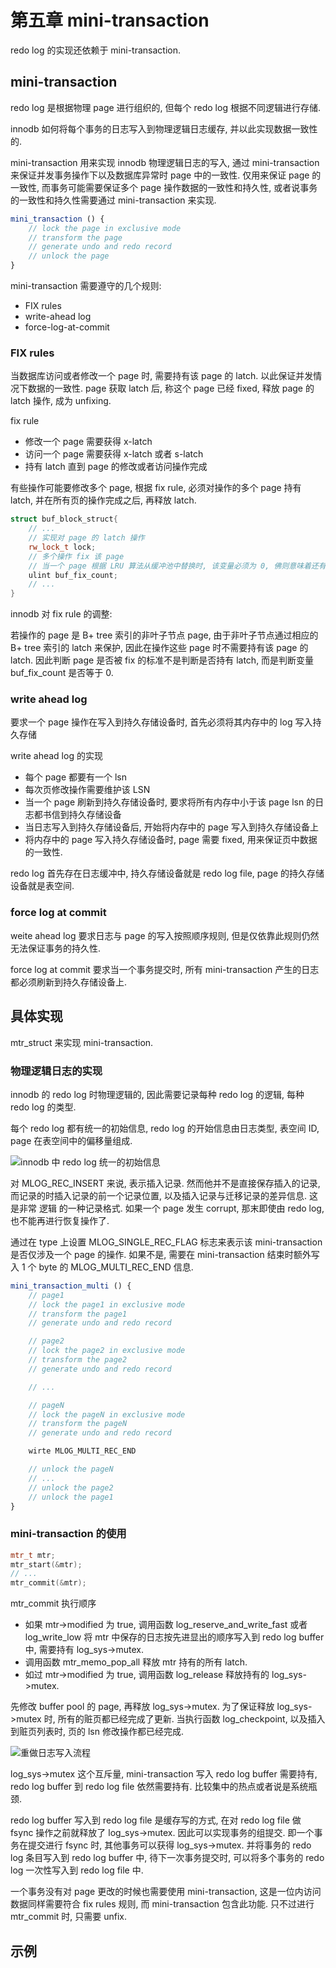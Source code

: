 # 第五章 mini-transaction

redo log 的实现还依赖于 mini-transaction. 

## mini-transaction

redo log 是根据物理 page 进行组织的, 但每个 redo log 根据不同逻辑进行存储.

innodb 如何将每个事务的日志写入到物理逻辑日志缓存, 并以此实现数据一致性的.

mini-transaction 用来实现 innodb 物理逻辑日志的写入, 通过 mini-transaction 来保证并发事务操作下以及数据库异常时 page 中的一致性. 仅用来保证 page 的一致性, 而事务可能需要保证多个 page 操作数据的一致性和持久性, 或者说事务的一致性和持久性需要通过 mini-transaction 来实现.

```js
mini_transaction () {
    // lock the page in exclusive mode
    // transform the page
    // generate undo and redo record
    // unlock the page
}
```

mini-transaction 需要遵守的几个规则:
- FIX rules
- write-ahead log
- force-log-at-commit

### FIX rules

当数据库访问或者修改一个 page 时, 需要持有该 page 的 latch. 以此保证并发情况下数据的一致性. page 获取 latch 后, 称这个 page 已经 fixed, 释放 page 的 latch 操作, 成为 unfixing.

fix rule
- 修改一个 page 需要获得 x-latch
- 访问一个 page 需要获得 x-latch 或者 s-latch
- 持有 latch 直到 page 的修改或者访问操作完成

有些操作可能要修改多个 page, 根据 fix rule, 必须对操作的多个 page 持有 latch, 并在所有页的操作完成之后, 再释放 latch.

```c++
struct buf_block_struct{
    // ...
    // 实现对 page 的 latch 操作
    rw_lock_t lock;
    // 多个操作 fix 该 page
    // 当一个 page 根据 LRU 算法从缓冲池中替换时, 该变量必须为 0, 佛则意味着还有其他事务引用该 page.
    ulint buf_fix_count;
    // ...
}
```

innodb 对 fix rule 的调整:

若操作的 page 是 B+ tree 索引的非叶子节点 page, 由于非叶子节点通过相应的 B+ tree 索引的 latch 来保护, 因此在操作这些 page 时不需要持有该 page 的 latch. 因此判断 page 是否被 fix 的标准不是判断是否持有 latch, 而是判断变量 buf_fix_count 是否等于 0.

### write ahead log

要求一个 page 操作在写入到持久存储设备时, 首先必须将其内存中的 log 写入持久存储

write ahead log 的实现
- 每个 page 都要有一个 lsn
- 每次页修改操作需要维护该 LSN
- 当一个 page 刷新到持久存储设备时, 要求将所有内存中小于该 page lsn 的日志都书信到持久存储设备
- 当日志写入到持久存储设备后, 开始将内存中的 page 写入到持久存储设备上
- 将内存中的 page 写入持久存储设备时, page 需要 fixed, 用来保证页中数据的一致性.

redo log 首先存在日志缓冲中, 持久存储设备就是 redo log file, page 的持久存储设备就是表空间.

### force log at commit

weite ahead log 要求日志与 page 的写入按照顺序规则, 但是仅依靠此规则仍然无法保证事务的持久性. 

force log at commit 要求当一个事务提交时, 所有 mini-transaction 产生的日志都必须刷新到持久存储设备上. 

## 具体实现

mtr_struct 来实现 mini-transaction.

### 物理逻辑日志的实现

innodb 的 redo log 时物理逻辑的, 因此需要记录每种 redo log 的逻辑, 每种 redo log 的类型.

每个 redo log 都有统一的初始信息, redo log 的开始信息由日志类型, 表空间 ID, page 在表空间中的偏移量组成.

![innodb 中 redo log 统一的初始信息](https://shubuzuo.coding.net/p/image-host/d/image-host/git/raw/master/images/2022-07/2022-07-13/pic_1657669014044-46.png)  

对 MLOG_REC_INSERT 来说, 表示插入记录. 然而他并不是直接保存插入的记录, 而记录的时插入记录的前一个记录位置, 以及插入记录与迁移记录的差异信息. 这是非常 逻辑 的一种记录格式. 如果一个 page 发生 corrupt, 那末即使由 redo log, 也不能再进行恢复操作了.

通过在 type 上设置 MLOG_SINGLE_REC_FLAG 标志来表示该 mini-transaction 是否仅涉及一个 page 的操作. 如果不是, 需要在 mini-transaction 结束时额外写入 1 个 byte 的 MLOG_MULTI_REC_END 信息.

```js
mini_transaction_multi () {
    // page1
    // lock the page1 in exclusive mode
    // transform the page1
    // generate undo and redo record

    // page2
    // lock the page2 in exclusive mode
    // transform the page2
    // generate undo and redo record

    // ...

    // pageN
    // lock the pageN in exclusive mode
    // transform the pageN
    // generate undo and redo record

    wirte MLOG_MULTI_REC_END

    // unlock the pageN    
    // ...
    // unlock the page2    
    // unlock the page1
}
```

### mini-transaction 的使用

```c++
mtr_t mtr;
mtr_start(&mtr);
// ...
mtr_commit(&mtr);
```

mtr_commit 执行顺序
- 如果 mtr->modified 为 true, 调用函数 log_reserve_and_write_fast 或者 log_write_low 将 mtr 中保存的日志按先进显出的顺序写入到 redo log buffer 中, 需要持有 log_sys->mutex.
- 调用函数 mtr_memo_pop_all 释放 mtr 持有的所有 latch.
- 如过 mtr->modified 为 true, 调用函数 log_release 释放持有的 log_sys->mutex.

先修改 buffer pool 的 page, 再释放 log_sys->mutex. 为了保证释放 log_sys->mutex 时, 所有的赃页都已经完成了更新. 当执行函数 log_checkpoint, 以及插入到赃页列表时, 页的 lsn 修改操作都已经完成.

![重做日志写入流程](https://shubuzuo.coding.net/p/image-host/d/image-host/git/raw/master/images/2022-07/2022-07-13/pic_1657669928816-26.png)  

log_sys->mutex 这个互斥量, mini-transaction 写入 redo log buffer 需要持有, redo log buffer 到 redo log file 依然需要持有. 比较集中的热点或者说是系统瓶颈.

redo log buffer 写入到 redo log file 是缓存写的方式, 在对 redo log file 做 fsync 操作之前就释放了 log_sys->mutex. 因此可以实现事务的组提交. 即一个事务在提交进行 fsync 时, 其他事务可以获得 log_sys->mutex. 并将事务的 redo log 条目写入到 redo log buffer 中, 待下一次事务提交时, 可以将多个事务的 redo log 一次性写入到 redo log file 中.

一个事务没有对 page 更改的时候也需要使用 mini-transaction, 这是一位内访问数据同样需要符合 fix rules 规则, 而 mini-transaction 包含此功能. 只不过进行 mtr_commit 时, 只需要 unfix.

## 示例


